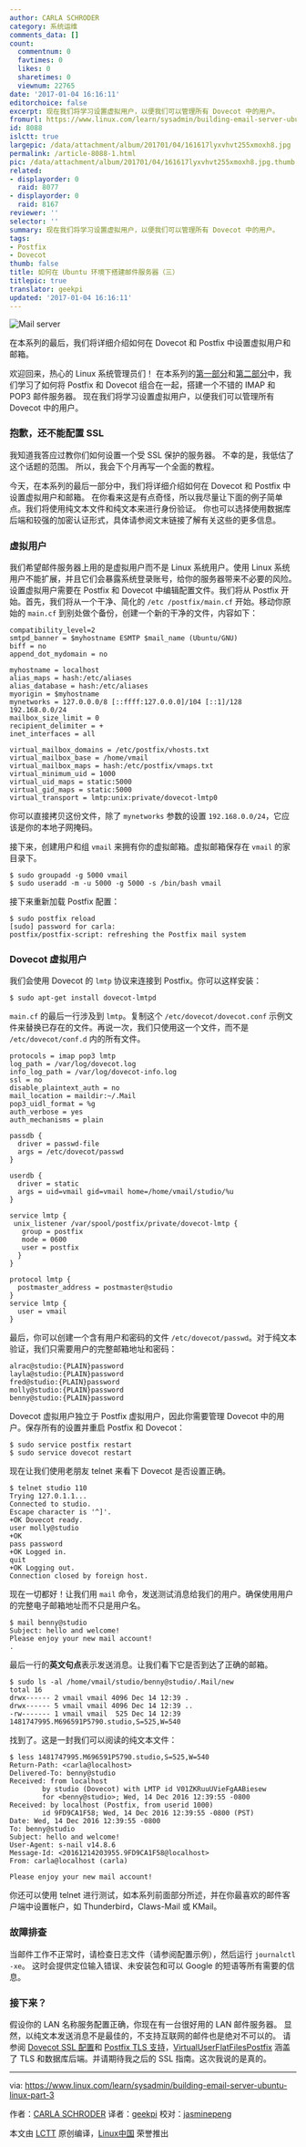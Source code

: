 ```yaml
---
author: CARLA SCHRODER
category: 系统运维
comments_data: []
count:
  commentnum: 0
  favtimes: 0
  likes: 0
  sharetimes: 0
  viewnum: 22765
date: '2017-01-04 16:16:11'
editorchoice: false
excerpt: 现在我们将学习设置虚拟用户，以便我们可以管理所有 Dovecot 中的用户。
fromurl: https://www.linux.com/learn/sysadmin/building-email-server-ubuntu-linux-part-3
id: 8088
islctt: true
largepic: /data/attachment/album/201701/04/161617lyxvhvt255xmoxh8.jpg
permalink: /article-8088-1.html
pic: /data/attachment/album/201701/04/161617lyxvhvt255xmoxh8.jpg.thumb.jpg
related:
- displayorder: 0
  raid: 8077
- displayorder: 0
  raid: 8167
reviewer: ''
selector: ''
summary: 现在我们将学习设置虚拟用户，以便我们可以管理所有 Dovecot 中的用户。
tags:
- Postfix
- Dovecot
thumb: false
title: 如何在 Ubuntu 环境下搭建邮件服务器（三）
titlepic: true
translator: geekpi
updated: '2017-01-04 16:16:11'
---
```


![Mail server](/data/attachment/album/201701/04/161617lyxvhvt255xmoxh8.jpg "Mail server")


在本系列的最后，我们将详细介绍如何在 Dovecot 和 Postfix 中设置虚拟用户和邮箱。


欢迎回来，热心的 Linux 系统管理员们！ 在本系列的[第一部分](/article-8071-1.html)和[第二部分](/article-8077-1.html)中，我们学习了如何将 Postfix 和 Dovecot 组合在一起，搭建一个不错的 IMAP 和 POP3 邮件服务器。 现在我们将学习设置虚拟用户，以便我们可以管理所有 Dovecot 中的用户。


### 抱歉，还不能配置 SSL


我知道我答应过教你们如何设置一个受 SSL 保护的服务器。 不幸的是，我低估了这个话题的范围。 所以，我会下个月再写一个全面的教程。


今天，在本系列的最后一部分中，我们将详细介绍如何在 Dovecot 和 Postfix 中设置虚拟用户和邮箱。 在你看来这是有点奇怪，所以我尽量让下面的例子简单点。我们将使用纯文本文件和纯文本来进行身份验证。 你也可以选择使用数据库后端和较强的加密认证形式，具体请参阅文末链接了解有关这些的更多信息。


### 虚拟用户


我们希望邮件服务器上用的是虚拟用户而不是 Linux 系统用户。使用 Linux 系统用户不能扩展，并且它们会暴露系统登录账号，给你的服务器带来不必要的风险。 设置虚拟用户需要在 Postfix 和 Dovecot 中编辑配置文件。我们将从 Postfix 开始。首先，我们将从一个干净、简化的 `/etc /postfix/main.cf` 开始。移动你原始的 `main.cf` 到别处做个备份，创建一个新的干净的文件，内容如下：



```
compatibility_level=2
smtpd_banner = $myhostname ESMTP $mail_name (Ubuntu/GNU)
biff = no
append_dot_mydomain = no

myhostname = localhost
alias_maps = hash:/etc/aliases
alias_database = hash:/etc/aliases
myorigin = $myhostname
mynetworks = 127.0.0.0/8 [::ffff:127.0.0.0]/104 [::1]/128 192.168.0.0/24
mailbox_size_limit = 0
recipient_delimiter = +
inet_interfaces = all

virtual_mailbox_domains = /etc/postfix/vhosts.txt
virtual_mailbox_base = /home/vmail
virtual_mailbox_maps = hash:/etc/postfix/vmaps.txt
virtual_minimum_uid = 1000
virtual_uid_maps = static:5000
virtual_gid_maps = static:5000
virtual_transport = lmtp:unix:private/dovecot-lmtp0

```

你可以直接拷贝这份文件，除了 `mynetworks` 参数的设置 `192.168.0.0/24`，它应该是你的本地子网掩码。


接下来，创建用户和组 `vmail` 来拥有你的虚拟邮箱。虚拟邮箱保存在 `vmail` 的家目录下。



```
$ sudo groupadd -g 5000 vmail
$ sudo useradd -m -u 5000 -g 5000 -s /bin/bash vmail

```

接下来重新加载 Postfix 配置：



```
$ sudo postfix reload
[sudo] password for carla: 
postfix/postfix-script: refreshing the Postfix mail system

```

### Dovecot 虚拟用户


我们会使用 Dovecot 的 `lmtp` 协议来连接到 Postfix。你可以这样安装：



```
$ sudo apt-get install dovecot-lmtpd

```

`main.cf` 的最后一行涉及到 `lmtp`。复制这个 `/etc/dovecot/dovecot.conf` 示例文件来替换已存在的文件。再说一次，我们只使用这一个文件，而不是 `/etc/dovecot/conf.d` 内的所有文件。



```
protocols = imap pop3 lmtp
log_path = /var/log/dovecot.log
info_log_path = /var/log/dovecot-info.log
ssl = no
disable_plaintext_auth = no
mail_location = maildir:~/.Mail
pop3_uidl_format = %g
auth_verbose = yes
auth_mechanisms = plain

passdb {
  driver = passwd-file
  args = /etc/dovecot/passwd
}

userdb {
  driver = static
  args = uid=vmail gid=vmail home=/home/vmail/studio/%u
}

service lmtp {
 unix_listener /var/spool/postfix/private/dovecot-lmtp {
   group = postfix
   mode = 0600
   user = postfix
  }
}

protocol lmtp {
  postmaster_address = postmaster@studio
}
service lmtp {
  user = vmail
}

```

最后，你可以创建一个含有用户和密码的文件 `/etc/dovecot/passwd`。对于纯文本验证，我们只需要用户的完整邮箱地址和密码：



```
alrac@studio:{PLAIN}password
layla@studio:{PLAIN}password
fred@studio:{PLAIN}password
molly@studio:{PLAIN}password
benny@studio:{PLAIN}password

```

Dovecot 虚拟用户独立于 Postfix 虚拟用户，因此你需要管理 Dovecot 中的用户。保存所有的设置并重启 Postfix 和 Dovecot：



```
$ sudo service postfix restart
$ sudo service dovecot restart

```

现在让我们使用老朋友 telnet 来看下 Dovecot 是否设置正确。



```
$ telnet studio 110
Trying 127.0.1.1...
Connected to studio.
Escape character is '^]'.
+OK Dovecot ready.
user molly@studio
+OK
pass password
+OK Logged in.
quit
+OK Logging out.
Connection closed by foreign host.

```

现在一切都好！让我们用 `mail` 命令，发送测试消息给我们的用户。确保使用用户的完整电子邮箱地址而不只是用户名。



```
$ mail benny@studio
Subject: hello and welcome!
Please enjoy your new mail account!
.

```

最后一行的**英文句点**表示发送消息。让我们看下它是否到达了正确的邮箱。



```
$ sudo ls -al /home/vmail/studio/benny@studio/.Mail/new
total 16
drwx------ 2 vmail vmail 4096 Dec 14 12:39 .
drwx------ 5 vmail vmail 4096 Dec 14 12:39 ..
-rw------- 1 vmail vmail  525 Dec 14 12:39 1481747995.M696591P5790.studio,S=525,W=540

```

找到了。这是一封我们可以阅读的纯文本文件：



```
$ less 1481747995.M696591P5790.studio,S=525,W=540
Return-Path: <carla@localhost>
Delivered-To: benny@studio
Received: from localhost
        by studio (Dovecot) with LMTP id V01ZKRuuUVieFgAABiesew
        for <benny@studio>; Wed, 14 Dec 2016 12:39:55 -0800
Received: by localhost (Postfix, from userid 1000)
        id 9FD9CA1F58; Wed, 14 Dec 2016 12:39:55 -0800 (PST)
Date: Wed, 14 Dec 2016 12:39:55 -0800
To: benny@studio
Subject: hello and welcome!
User-Agent: s-nail v14.8.6
Message-Id: <20161214203955.9FD9CA1F58@localhost>
From: carla@localhost (carla)

Please enjoy your new mail account!

```

你还可以使用 telnet 进行测试，如本系列前面部分所述，并在你最喜欢的邮件客户端中设置帐户，如 Thunderbird，Claws-Mail 或 KMail。


### 故障排查


当邮件工作不正常时，请检查日志文件（请参阅配置示例），然后运行 `journalctl -xe`。 这时会提供定位输入错误、未安装包和可以 Google 的短语等所有需要的信息。


### 接下来？


假设你的 LAN 名称服务配置正确，你现在有一台很好用的 LAN 邮件服务器。 显然，以纯文本发送消息不是最佳的，不支持互联网的邮件也是绝对不可以的。 请参阅 [Dovecot SSL 配置](http://wiki.dovecot.org/SSL/DovecotConfiguration)和 [Postfix TLS 支持](http://www.postfix.org/TLS_README.html)，[VirtualUserFlatFilesPostfix](http://wiki2.dovecot.org/HowTo/VirtualUserFlatFilesPostfix) 涵盖了 TLS 和数据库后端。并请期待我之后的 SSL 指南。这次我说的是真的。




---


via: <https://www.linux.com/learn/sysadmin/building-email-server-ubuntu-linux-part-3>


作者：[CARLA SCHRODER](https://www.linux.com/users/cschroder) 译者：[geekpi](https://github.com/geekpi) 校对：[jasminepeng](https://github.com/jasminepeng)


本文由 [LCTT](https://github.com/LCTT/TranslateProject) 原创编译，[Linux中国](https://linux.cn/) 荣誉推出